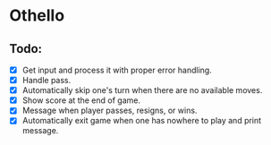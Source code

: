 # Othello

## Todo:

- [x] Get input and process it with proper error handling.
- [x] Handle pass.
- [x] Automatically skip one's turn when there are no available moves.
- [x] Show score at the end of game.
- [x] Message when player passes, resigns, or wins.
- [x] Automatically exit game when one has nowhere to play and print message.
